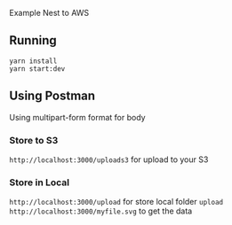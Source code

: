 Example Nest to AWS


## Running

```
yarn install
yarn start:dev
```

## Using Postman
Using multipart-form format for body </br>
### Store to S3
`http://localhost:3000/uploads3` for upload to your S3 </br>

### Store in Local
`http://localhost:3000/upload` for store local folder `upload`
`http://localhost:3000/myfile.svg` to get the data

